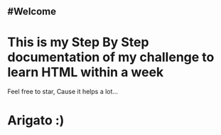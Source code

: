 #Welcome
---
# This is my Step By Step documentation of my challenge to learn HTML within a week
Feel free to star, Cause it helps a lot...
  
# Arigato :)

